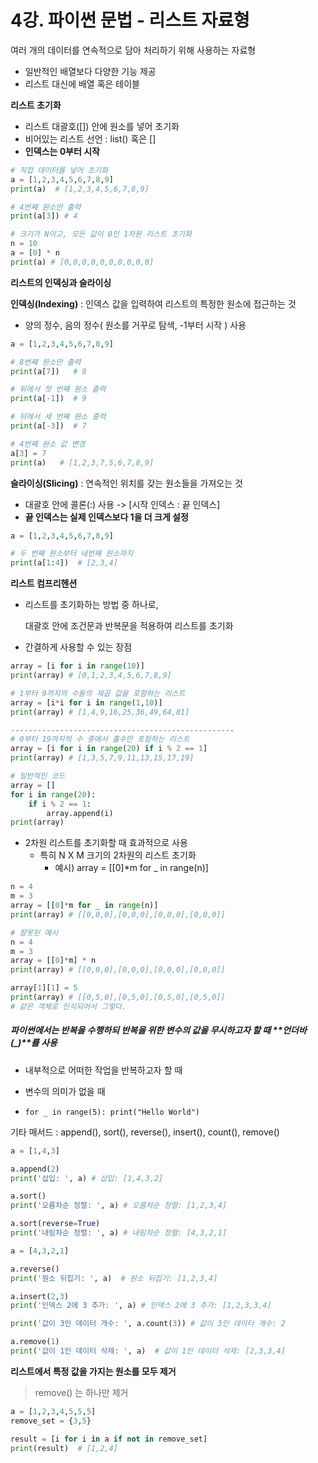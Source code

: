 # 4강. 파이썬 문법 - 리스트 자료형



여러 개의 데이터를 연속적으로 담아 처리하기 위해 사용하는 자료형



- 일반적인 배열보다 다양한 기능 제공
- 리스트 대신에 배열 혹은 테이블



**리스트 초기화**

- 리스트 대괄호([]) 안에 원소를 넣어 초기화
- 비어있는 리스트 선언 : list() 혹은 []
- **인덱스는 0부터 시작**

```python
# 직접 데이터를 넣어 초기화
a = [1,2,3,4,5,6,7,8,9]
print(a)  # [1,2,3,4,5,6,7,8,9]

# 4번째 원소만 출력
print(a[3]) # 4

# 크기가 N이고, 모든 값이 0인 1차원 리스트 초기화
n = 10
a = [0] * n
print(a) # [0,0,0,0,0,0,0,0,0,0]
```



**리스트의 인덱싱과 슬라이싱**

**인덱싱(Indexing)** : 인덱스 값을 입력하여 리스트의 특정한 원소에 접근하는 것

* 양의 정수, 음의 정수( 원소를 거꾸로 탐색,  -1부터 시작 ) 사용

```python
a = [1,2,3,4,5,6,7,8,9]

# 8번째 원소만 출력
print(a[7])   # 8

# 뒤에서 첫 번째 원소 출력
print(a[-1])  # 9

# 뒤에서 세 번째 원소 출력
print(a[-3])  # 7

# 4번째 원소 값 변경
a[3] = 7
print(a)   # [1,2,3,7,5,6,7,8,9]
```



**슬라이싱(Slicing)** : 연속적인 위치를 갖는 원소들을 가져오는 것

- 대괄호 안에 콜론(:) 사용 -> [시작 인덱스 : 끝 인덱스]
- **끝 인덱스는 실제 인덱스보다 1을 더 크게 설정**

```python
a = [1,2,3,4,5,6,7,8,9]

# 두 번째 원소부터 네번째 원소까지
print(a[1:4])  # [2,3,4]
```





**리스트 컴프리헨션**

* 리스트를 초기화하는 방법 중 하나로,

  대괄호 안에 조건문과 반복문을 적용하여 리스트를 초기화

* 간결하게 사용할 수 있는 장점

```python
array = [i for i in range(10)]
print(array) # [0,1,2,3,4,5,6,7,8,9]

# 1부터 9까지의 수들의 제곱 값을 포함하는 리스트
array = [i*i for i in range(1,10)]
print(array) # [1,4,9,16,25,36,49,64,81]

--------------------------------------------------
# 0부터 19까지의 수 중에서 홀수만 포함하는 리스트
array = [i for i in range(20) if i % 2 == 1]
print(array) # [1,3,5,7,9,11,13,15,17,19]

# 일반적인 코드
array = []
for i in range(20):
    if i % 2 == 1:
        array.append(i)
print(array)
```



* 2차원 리스트를 초기화할 때 효과적으로 사용
  * 특히 N X M 크기의 2차원의 리스트 초기화
    * 예시) array = [[0]*m for _ in range(n)]

```python
n = 4
m = 3
array = [[0]*m for _ in range(n)]
print(array) # [[0,0,0],[0,0,0],[0,0,0],[0,0,0]]

# 잘못된 예시
n = 4
m = 3
array = [[0]*m] * n
print(array) # [[0,0,0],[0,0,0],[0,0,0],[0,0,0]]

array[1][1] = 5
print(array) # [[0,5,0],[0,5,0],[0,5,0],[0,5,0]]
# 같은 객체로 인식되어서 그렇다.
```



##### 파이썬에서는 반복을 수행하되 반복을 위한 변수의 값을 무시하고자 할 때 **언더바(_)**를 사용

* 내부적으로 어떠한 작업을 반복하고자 할 때

* 변수의 의미가 없을 때

* ```for _ in range(5): print("Hello World")``` 

  

기타 매서드 : append(), sort(), reverse(), insert(), count(), remove()

```python
a = [1,4,3]

a.append(2)
print('삽입: ', a) # 삽입: [1,4,3,2]

a.sort()
print('오름차순 정렬: ', a) # 오름차순 정렬: [1,2,3,4]

a.sort(reverse=True)
print('내림차순 정렬: ', a) # 내림차순 정렬: [4,3,2,1]

a = [4,3,2,1]

a.reverse()
print('원소 뒤집기: ', a)  # 원소 뒤집기: [1,2,3,4]

a.insert(2,3)
print('인덱스 2에 3 추가: ', a) # 인덱스 2에 3 추가: [1,2,3,3,4]

print('값이 3인 데이터 개수: ', a.count(3)) # 값이 3인 데이터 개수: 2

a.remove(1)
print('값이 1인 데이터 삭제: ', a)  # 값이 1인 데이터 삭제: [2,3,3,4]
```



**리스트에서 특정 값을 가지는 원소를 모두 제거**

>  remove() 는 하나만 제거

```python
a = [1,2,3,4,5,5,5]
remove_set = {3,5}

result = [i for i in a if not in remove_set]
print(result)  # [1,2,4]
```



